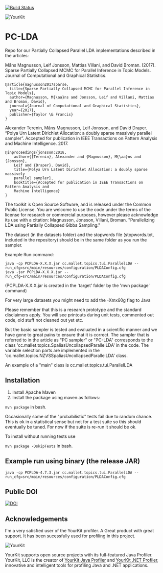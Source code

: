 [![Build Status](https://travis-ci.org/lejon/PartiallyCollapsedLDA.svg?branch=master)](https://travis-ci.org/lejon/PartiallyCollapsedLDA) 

![YourKit](https://www.yourkit.com/images/yklogo.png)

PC-LDA
=====
Repo for our Partially Collapsed Parallel LDA implementations described in the articles: 

Måns Magnusson, Leif Jonsson, Mattias Villani, and David Broman. (2017). Sparse Partially Collapsed MCMC for Parallel Inference in Topic Models. Journal of Computational and Graphical Statistics.

```
@article{magnusson2017sparse,
  title={Sparse Partially Collapsed MCMC for Parallel Inference in Topic Models},
  author={Magnusson, M{\aa}ns and Jonsson, Leif and Villani, Mattias and Broman, David},
  journal={Journal of Computational and Graphical Statistics},
  year={2017},
  publisher={Taylor \& Francis}
}
```

Alexander Terenin, Måns Magnusson, Leif Jonsson, and David Draper. “Polya Urn Latent Dirichlet Allocation: a doubly sparse massively parallel sampler”. Accepted for publication in IEEE Transactions on Pattern Analysis and Machine Intelligence. 2017.

```
@inproceedings{jonsson:2018,
	author={{Terenin}, Alexander and {Magnusson}, M{\aa}ns and {Jonsson}, 
	Leif and {Draper}, David},
	title={Polya Urn Latent Dirichlet Allocation: a doubly sparse massively 
	parallel sampler},
	booktitle={Accepted for publication in IEEE Transactions on Pattern Analysis and 
	Machine Intelligence}
}
```

The toolkit is Open Source Software, and is released under the Common Public License. You are welcome to use the code under the terms of the license for research or commercial purposes, however please acknowledge its use with a citation:
  Magnusson, Jonsson, Villani, Broman.  "Parallelizing LDA using Partially Collapsed Gibbs Sampling."

The dataset (in the datasets folder) and the stopwords file (stopwords.txt, included in the repository) should be in the same folder as you run the sampler.

Example Run command:
```
java -cp PCPLDA-X.X.X.jar cc.mallet.topics.tui.ParallelLDA --run_cfg=src/main/resources/configuration/PLDAConfig.cfg
java -jar PCPLDA-X.X.X.jar --run_cfg=src/main/resources/configuration/PLDAConfig.cfg
```

(PCPLDA-X.X.X.jar is created in the 'target' folder by the 'mvn package' command)

For very large datasets you might need to add the -Xmx60g flag to Java

Please remember that this is a research prototype and the standard disclaimers apply.
You will see printouts during unit tests, commented out code, old stuff not cleaned out yet etc.
 
But the basic sampler is tested and evaluated in a scientific manner and we have gone to great pains to ensure that it is correct.
The sampler that is referred to in the article as "PC sampler" or "PC-LDA" corresponds to the class 'cc.mallet.topics.SpaliasUncollapsedParallelLDA' in the code. The variable selection parts are implemented in the 'cc.mallet.topics.NZVSSpaliasUncollapsedParallelLDA' class.

An example of a "main" class is cc.mallet.topics.tui.ParallelLDA

## Installation

1. Install Apache Maven
2. Install the package using maven as follows:

```mvn package```
in bash.

Occasionally some of the "probabilistic" tests fail due to random chance. This is ok in a statistical sense but not for a test suite so this should eventually be tuned. For now if the suite is re-run it should be ok.

To install without running tests use

```mvn package -DskipTests```
in bash.


## Example run using binary (the release JAR)

```java -cp PCPLDA-4.7.3.jar cc.mallet.topics.tui.ParallelLDA --run_cfg=src/main/resources/configuration/PLDAConfig.cfg```

## Public DOI
[![DOI](https://zenodo.org/badge/13374/lejon/PartiallyCollapsedLDA.svg)](http://dx.doi.org/10.5281/zenodo.18102)

Acknowledgements
----------------
I'm a very satisfied user of the YourKit profiler. A Great product with great support. It has been sucessfully used for profiling in this project.

![YourKit](https://www.yourkit.com/images/yklogo.png)

YourKit supports open source projects with its full-featured Java Profiler.
YourKit, LLC is the creator of [YourKit Java Profiler](https://www.yourkit.com/java/profiler/)
and [YourKit .NET Profiler](https://www.yourkit.com/.net/profiler/),
innovative and intelligent tools for profiling Java and .NET applications.

